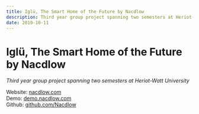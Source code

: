 ```yaml
---
title: Iglü, The Smart Home of the Future by Nacdlow
description: Third year group project spanning two semesters at Heriot-Watt University
date: 2019-10-11
---
```


# Iglü, The Smart Home of the Future by Nacdlow
*Third year group project spanning two semesters at Heriot-Watt University*

Website: [nacdlow.com](https://nacdlow.com)  
Demo: [demo.nacdlow.com](https://demo.nacdlow.com)  
Github: [github.com/Nacdlow](https://github.com/Nacdlow)